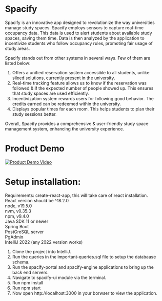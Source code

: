 # Spacify

Spacify is an innovative app designed to revolutionize the way universities manage study spaces. Spacify employs sensors to capture real-time occupancy data. This data is used to alert students about available study spaces, saving them time. Data is then analyzed by the application to incentivize students who follow occupancy rules, promoting fair usage of study areas.

Spacify stands out from other systems in several ways. Few of them are listed below:
1. Offers a unified reservation system accessible to all students, unlike siloed solutions, currently present in the university. 
2. Real-time tracking feature allows us to know if the reservation was followed & if the expected number of people showed up. This ensures that study spaces are used efficiently. 
3. Incentivization system rewards users for following good behavior. The credits earned can be redeemed within the university. 
4. Displays popular times for each room. This helps students to plan their study sessions better.
   
Overall, Spacify provides a comprehensive & user-friendly study space management system, enhancing the university experience.

# Product Demo
[![Product Demo Video](https://img.youtube.com/vi/OCmRQBqJqtQ/0.jpg)](https://www.youtube.com/watch?v=OCmRQBqJqtQ)

# Setup installation:  

Requirements:
create-react-app, this will take care of react installation. React version should be ^18.2.0  
node, v19.5.0  
nvm, v0.35.3  
npm, v9.4.0  
Java SDK 11 or newer  
Spring Boot  
PostGreSQL server  
PgAdmin  
IntelliJ 2022 (any 2022 version works)    

1. Clone the project into IntelliJ.  
2. Run the queries in the important-queries.sql file to setup the databaase schema.  
3. Run the spacify-portal and spacify-engine applications to bring up the back end servers.  
4. Navigate to spacify-ui module via the terminal.  
5. Run npm install   
6. Run npm start  
7. Now open http://localhost:3000 in your borwser to view the application.  



